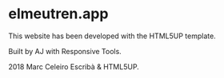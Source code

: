 # elmeutren.app
This website has been developed with the HTML5UP template.

Built by AJ with Responsive Tools.

2018 Marc Celeiro Escribà & HTML5UP.
